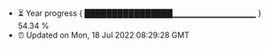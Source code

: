 - ⏳ Year progress { ████████████████▁▁▁▁▁▁▁▁▁▁▁▁▁▁ } 54.34 %
- ⏰ Updated on Mon, 18 Jul 2022 08:29:28 GMT


